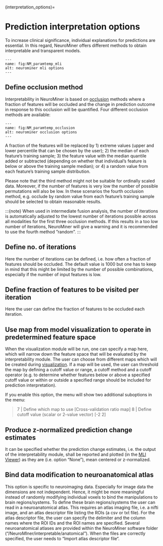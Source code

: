 (interpretation_options)=
# Prediction interpretation options

To increase clinical significance, individual explanations for predictions are essential. In this regard, NeuroMiner offers different methods to obtain interpretable and transparent models.

```{figure} Images/NM_paramtemp_mli.png
---
name: fig:NM_paramtemp_mli
alt: neurominer mli options
---
```
## Define occlusion method
Interpretability in NeuroMiner is based on [occlusion](https://towardsdatascience.com/inshort-occlusion-analysis-for-explaining-dnns-d0ad3af9aeb6) methods where a fraction of features will be occluded and the change in prediction outcome in response to this occlusion will be quantified. Four different occlusion methods are  available:

```{figure} Images/NM_paramtemp_occlusion.png
---
name: fig:NM_paramtemp_occlusion
alt: neurominer occlusion options
---
```
A fraction of the features will be replaced by 1) extreme values (upper and lower percentile that can be chosen by the user); 2) the median of each feature’s training sample; 3) the feature value with the median quantile added or subtracted (depending on whether that individual’s feature is below or above the training sample median); or 4) a random value from each feature’s training sample distribution.

Please note that the third method might not be suitable for ordinally scaled data. Moreover, if the number of features is very low the number of possible permutations will also be low. In these scenarios the fourth occlusion method, e.g. occlude by random value from each feature’s training sample should be selected to obtain reasonable results.

:::{note}
When used in intermediate fusion analysis, the number of iterations is automatically adjusted to the lowest number of iterations possible across all modalities for the first three occlusion methods. If this results in a too low number of iterations, NeuroMiner will give a warning and it is recommended to use the fourth method ”random”.
:::

## Define no. of iterations
Here the number of iterations can be defined, i.e. how often a fraction of features should be occluded. The default value is 1000 but one has to keep in mind that this might be limited by the number of possible combinations, especially if the number of input features is low.

## Define fraction of features to be visited per iteration
Here the user can define the fraction of features to be occluded each iteration.

## Use map from model visualization to operate in predetermined feature space
When the visualization module will be run, one can specify a map here, which will narrow down the feature space that will be evaluated by the interpretability module. The user can choose from different maps which will be created during [visualization](3.2.06_paramtemp_visualization_options). If a map will be used, the user can threshold the map by defining a cutoff value or range, a cutoff method and a cutoff operator (e.g. to determine whether features below or above a specified cutoff value or within or outside a specified range should be included for prediction interpretation).

If you enable this option, the menu will show two additional suboptions in the menu:

> 7 | Define which map to use                           [Cross-validation ratio map]
> 8 | Define cutoff value (scalar or 2-value vector)    [-2 2]


## Produce z-normalized prediction change estimates

It can be specified whether the prediction change estimates, i.e. the output of the interpretability module, shall be reported and plotted (in the [MLI Viewer](3.7_mainmenu_display_training_results)) as they are (i.e. option “None”),  mean centered or z-normalized.

## Bind data modification to neuroanatomical atlas
This option is specific to neuroimaging data. Especially for image data the dimensions are not independent. Hence, it might be more meaningful instead of randomly modifying individual voxels to bind the manipulations to brain regions/systems. To define these brain regions/systems the user can read in a neuroanatomical atlas. This requires an atlas imaging file, i.e. a nifti image, and an atlas descriptor file listing the ROIs (a csv or txt file). For the atlas descriptor file, the user can specify the delimiter and the column names where the ROI IDs and the ROI names are specified. Several neuroanatomical atlases are provided within the NeuroMiner software folder (“/NeuroMIner/interpretable/anatomical”). When the files are correctly specified, the user needs to “Import atlas descriptor file“.
